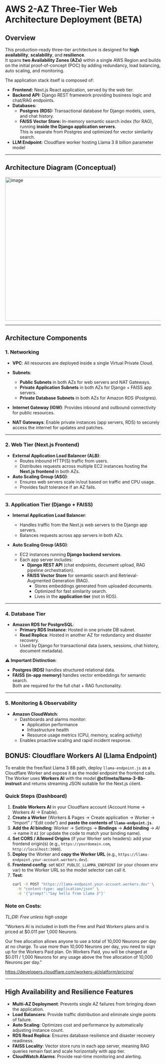 # AWS 2-AZ Three-Tier Web Architecture Deployment (BETA)

## Overview
This production-ready three-tier architecture is designed for **high availability**, **scalability**, and **resilience**.  
It spans **two Availability Zones (AZs)** within a single AWS Region and builds on the initial proof-of-concept (POC) by adding redundancy, load balancing, auto scaling, and monitoring.

The application stack itself is composed of:
- **Frontend:** Next.js React application, served by the web tier.
- **Backend API:** Django REST framework providing business logic and chat/RAG endpoints.
- **Databases:**
  - **Postgres (RDS):** Transactional database for Django models, users, and chat history.
  - **FAISS Vector Store:** In-memory semantic search index (for RAG), running **inside the Django application servers**.  
    This is separate from Postgres and optimized for vector similarity search.
- **LLM Endpoint:** Cloudflare worker hosting Llama 3 8 billion parameter model

---

## Architecture Diagram (Conceptual)

<img width="843" height="465" alt="image" src="https://github.com/user-attachments/assets/cb11dd53-28ce-463b-93e3-6d8a900a60c4" />

---

## Architecture Components

### 1. Networking
- **VPC**: All resources are deployed inside a single Virtual Private Cloud.
- **Subnets**: 
  - **Public Subnets** in both AZs for web servers and NAT Gateways.
  - **Private Application Subnets** in both AZs for Django + FAISS app servers.
  - **Private Database Subnets** in both AZs for Amazon RDS (Postgres).

- **Internet Gateway (IGW)**: Provides inbound and outbound connectivity for public resources.
- **NAT Gateways**: Enable private instances (app servers, RDS) to securely access the internet for updates and patches.

---

### 2. Web Tier (Next.js Frontend)
- **External Application Load Balancer (ALB)**:
  - Routes inbound HTTP(S) traffic from users.
  - Distributes requests across multiple EC2 instances hosting the **Next.js frontend** in both AZs.
- **Auto Scaling Group (ASG)**:
  - Ensures web servers scale in/out based on traffic and CPU usage.
  - Provides fault tolerance if an AZ fails.

---

### 3. Application Tier (Django + FAISS)
- **Internal Application Load Balancer**:
  - Handles traffic from the Next.js web servers to the Django app servers.
  - Balances requests across app servers in both AZs.

- **Auto Scaling Group (ASG)**:
  - EC2 instances running **Django backend services**.
  - Each app server includes:
    - **Django REST API** (chat endpoints, document upload, RAG pipeline orchestration).
    - **FAISS Vector Store** for semantic search and Retrieval-Augmented Generation (RAG).  
      - Stores embeddings generated from uploaded documents.
      - Optimized for fast similarity search.
      - Lives in the **application tier** (not in RDS).

---

### 4. Database Tier
- **Amazon RDS for PostgreSQL**:
  - **Primary RDS Instance**: Hosted in one private DB subnet.
  - **Read Replica**: Hosted in another AZ for redundancy and disaster recovery.
  - Used by Django for transactional data (users, sessions, chat history, document metadata).

⚠️ **Important Distinction**:  
- **Postgres (RDS)** handles structured relational data.  
- **FAISS (in-app memory)** handles vector embeddings for semantic search.  
Both are required for the full chat + RAG functionality.

---

### 5. Monitoring & Observability
- **Amazon CloudWatch**:
  - Dashboards and alarms monitor:
    - Application performance
    - Infrastructure health
    - Resource usage metrics (CPU, memory, scaling activity)
  - Enables proactive scaling and rapid incident response.

## BONUS: Cloudflare Workers AI (Llama Endpoint)

To enable the free/fast Llama 3 8B path, deploy `llama-endpoint.js` as a Cloudflare Worker and expose it as the model endpoint the frontend calls. The Worker uses **Workers AI** with the model **@cf/meta/llama-3-8b-instruct** and returns streaming JSON suitable for the Next.js client.

### Quick Steps (Dashboard)
1. **Enable Workers AI** in your Cloudflare account (Account Home → Workers AI → Enable).
2. **Create a Worker** (Workers & Pages → Create application → Worker → “Import” / “Edit code”) and **paste the contents of `llama-endpoint.js`**.
3. **Add the AI binding**: Worker → Settings → **Bindings** → **Add binding** → *AI* → name it `AI` (or update the code to match your binding name).
4. **Set CORS / Allowed Origins** (if your Worker sets headers): add your frontend origin(s) (e.g., `https://yourdomain.com`, `http://localhost:3000`).
5. **Deploy** the Worker and **copy the Worker URL** (e.g., `https://llama-endpoint.your-account.workers.dev`).
6. **Frontend config**: set `NEXT_PUBLIC_LLAMMA_ENDPOINT` (or your chosen env var) to the Worker URL so the model selector can call it.
7. **Test**:
   ```bash
   curl -X POST "https://llama-endpoint.your-account.workers.dev" \
     -H "content-type: application/json" \
     -d '{"prompt":"Say hello from Llama 3"}'

### Note on Costs: 

*TL;DR: Free unless high usage*

"Workers AI is included in both the Free and Paid Workers plans and is priced at $0.011 per 1,000 Neurons.

Our free allocation allows anyone to use a total of 10,000 Neurons per day at no charge. To use more than 10,000 Neurons per day, you need to sign up for the Workers Paid plan. On Workers Paid, you will be charged at $0.011 / 1,000 Neurons for any usage above the free allocation of 10,000 Neurons per day."

https://developers.cloudflare.com/workers-ai/platform/pricing/

---

## High Availability and Resilience Features
- **Multi-AZ Deployment**: Prevents single AZ failures from bringing down the application.
- **Load Balancers**: Provide traffic distribution and eliminate single points of failure.
- **Auto Scaling**: Optimizes cost and performance by automatically adjusting instance count.
- **RDS Read Replica**: Ensures database resilience and disaster recovery readiness.
- **FAISS Locality**: Vector store runs in each app server, meaning RAG queries remain fast and scale horizontally with app tier.
- **CloudWatch Alarms**: Provide real-time monitoring and alerting.

